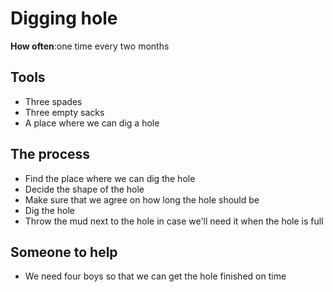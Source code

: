 # Digging hole
**How often**:one time every two months

## Tools
- Three spades 
- Three empty sacks 
 - A place where we can dig a hole
 ## The process
- Find the place where we can dig the hole
- Decide the shape of the hole
- Make sure that we agree on how long the hole should be
- Dig the hole
- Throw the mud next to the hole in case we'll need it when the hole is full
## Someone to help
- We need four boys so that we can get the hole finished on time 

